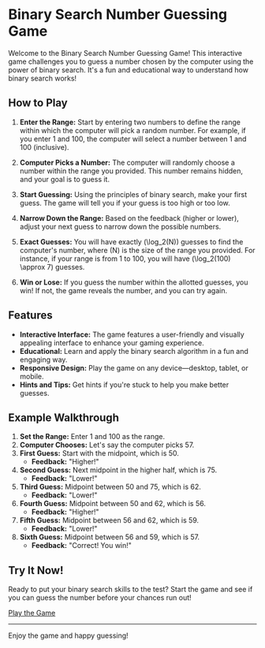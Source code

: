 # Binary Search Number Guessing Game

Welcome to the Binary Search Number Guessing Game! This interactive game challenges you to guess a number chosen by the computer using the power of binary search. It's a fun and educational way to understand how binary search works!

## How to Play

1. **Enter the Range:** Start by entering two numbers to define the range within which the computer will pick a random number. For example, if you enter 1 and 100, the computer will select a number between 1 and 100 (inclusive).

2. **Computer Picks a Number:** The computer will randomly choose a number within the range you provided. This number remains hidden, and your goal is to guess it.

3. **Start Guessing:** Using the principles of binary search, make your first guess. The game will tell you if your guess is too high or too low.

4. **Narrow Down the Range:** Based on the feedback (higher or lower), adjust your next guess to narrow down the possible numbers.

5. **Exact Guesses:** You will have exactly \(\log_2(N)\) guesses to find the computer's number, where \(N\) is the size of the range you provided. For instance, if your range is from 1 to 100, you will have \(\log_2(100) \approx 7\) guesses.

6. **Win or Lose:** If you guess the number within the allotted guesses, you win! If not, the game reveals the number, and you can try again.

## Features

- **Interactive Interface:** The game features a user-friendly and visually appealing interface to enhance your gaming experience.
- **Educational:** Learn and apply the binary search algorithm in a fun and engaging way.
- **Responsive Design:** Play the game on any device—desktop, tablet, or mobile.
- **Hints and Tips:** Get hints if you're stuck to help you make better guesses.

## Example Walkthrough

1. **Set the Range:** Enter 1 and 100 as the range.
2. **Computer Chooses:** Let's say the computer picks 57.
3. **First Guess:** Start with the midpoint, which is 50.
   - **Feedback:** "Higher!"
4. **Second Guess:** Next midpoint in the higher half, which is 75.
   - **Feedback:** "Lower!"
5. **Third Guess:** Midpoint between 50 and 75, which is 62.
   - **Feedback:** "Lower!"
6. **Fourth Guess:** Midpoint between 50 and 62, which is 56.
   - **Feedback:** "Higher!"
7. **Fifth Guess:** Midpoint between 56 and 62, which is 59.
   - **Feedback:** "Lower!"
8. **Sixth Guess:** Midpoint between 56 and 59, which is 57.
   - **Feedback:** "Correct! You win!"

## Try It Now!

Ready to put your binary search skills to the test? Start the game and see if you can guess the number before your chances run out!

[Play the Game](https://binary-search-number-guessing-game.netlify.app/)

---

Enjoy the game and happy guessing!
